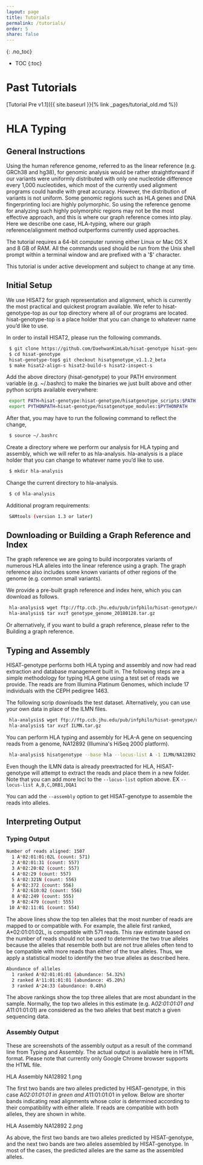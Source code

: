 ```yaml
---
layout: page
title: Tutorials
permalink: /tutorials/
order: 5
share: false
---
```


{: .no_toc}

- TOC
{:toc}

# Past Tutorials

[Tutorial Pre v1.1]({{ site.baseurl }}{% link _pages/tutorial_old.md %})

# HLA Typing
## General Instructions
Using the human reference genome, referred to as the linear reference (e.g. GRCh38 and hg38), for genomic analysis would be rather straightforward if our variants were uniformly distributed with only one nucleotide difference every 1,000 nucleotides, which most of the currently used alignment programs could handle with great accuracy. However, the distribution of variants is not uniform. Some genomic regions such as HLA genes and DNA fingerprinting loci are highly polymorphic. So using the reference genome for analyzing such highly polymorphic regions may not be the most effective approach, and this is where our graph reference comes into play. Here we describe one case, HLA-typing, where our graph reference/alignment method outperforms currently used approaches.

The tutorial requires a 64-bit computer running either Linux or Mac OS X and 8 GB of RAM. All the commands used should be run from the Unix shell prompt within a terminal window and are prefixed with a '$' character.

This tutorial is under active development and subject to change at any time.

## Initial Setup
We use HISAT2 for graph representation and alignment, which is currently the most practical and quickest program available. We refer to hisat-genotype-top as our top directory where all of our programs are located. hisat-genotype-top is a place holder that you can change to whatever name you’d like to use.

In order to install HISAT2, please run the following commands.

```bash
 $ git clone https://github.com/DaehwanKimLab/hisat-genotype hisat-genotype
 $ cd hisat-genotype
 hisat-genotype-top$ git checkout hisatgenotype_v1.1.2_beta
 $ make hisat2-align-s hisat2-build-s hisat2-inspect-s
```

Add the above directory (hisat-genotype) to your PATH environment variable (e.g. ~/.bashrc) to make the binaries we just built above and other python scripts available everywhere:

```bash
 export PATH=hisat-genotype:hisat-genotype/hisatgenotype_scripts:$PATH
 export PYTHONPATH=hisat-genotype/hisatgenotype_modules:$PYTHONPATH
```

After that, you may have to run the following command to reflect the change,

```bash
 $ source ~/.bashrc
```

Create a directory where we perform our analysis for HLA typing and assembly, which we will refer to as hla-analysis. hla-analysis is a place holder that you can change to whatever name you’d like to use.

```bash
 $ mkdir hla-analysis
```

Change the current directory to hla-analysis.

```bash
 $ cd hla-analysis
```

Additional program requirements:

```bash
 SAMtools (version 1.3 or later)
```

## Downloading or Building a Graph Reference and Index
The graph reference we are going to build incorporates variants of numerous HLA alleles into the linear reference using a graph. The graph reference also includes some known variants of other regions of the genome (e.g. common small variants).

We provide a pre-built graph reference and index here, which you can download as follows.

```bash
 hla-analysis$ wget ftp://ftp.ccb.jhu.edu/pub/infphilo/hisat-genotype/data/genotype_genome_20180128.tar.gz
 hla-analysis$ tar xvzf genotype_genome_20180128.tar.gz
```

Or alternatively, if you want to build a graph reference, please refer to the Building a graph reference.



## Typing and Assembly
HISAT-genotype performs both HLA typing and assembly and now had read extraction and database management built in. The following steps are a simple methodology for typing HLA gene using a test set of reads we provide. The reads are from Illumina Platinum Genomes, which include 17 individuals with the CEPH pedigree 1463.

The following scrip downloads the test dataset. Alternatively, you can use your own data in place of the ILMN files.

```bash
 hla-analysis$ wget ftp://ftp.ccb.jhu.edu/pub/infphilo/hisat-genotype/data/hla/ILMN.tar.gz
 hla-analysis$ tar xvzf ILMN.tar.gz
```

You can perform HLA typing and assembly for HLA-A gene on sequencing reads from a genome, NA12892 (Illumina's HiSeq 2000 platform).

```bash
 hla-analysis$ hisatgenotype --base hla --locus-list A -1 ILMN/NA12892.extracted.1.fq.gz -2 ILMN/NA12892.extracted.2.fq.gz
```

Even though the ILMN data is already preextracted for HLA, HISAT-genotype will attempt to extract the reads and place them in a new folder. Note that you can add more loci to the `--locus-list` option above. EX `--locus-list A,B,C,DRB1,DQA1`

You can add the `--assembly` option to get HISAT-genotype to assemble the reads into alleles.

## Interpreting Output
### Typing Output
```bash
Number of reads aligned: 1507
  1 A*02:01:01:02L (count: 571)
  2 A*02:01:31 (count: 557)
  3 A*02:20:02 (count: 557)
  4 A*02:29 (count: 557)
  5 A*02:321N (count: 556)
  6 A*02:372 (count: 556)
  7 A*02:610:02 (count: 556)
  8 A*02:249 (count: 555)
  9 A*02:479 (count: 555)
 10 A*02:11:01 (count: 554)
```

The above lines show the top ten alleles that the most number of reads are mapped to or compatible with. For example, the allele first ranked, A*02:01:01:02L, is compatible with 571 reads. This raw estimate based on the number of reads should not be used to determine the two true alleles because the alleles that resemble both but are not true alleles often tend to be compatible with more reads than either of the true alleles. Thus, we apply a statistical model to identify the two true alleles as described here.

```bash
Abundance of alleles
  1 ranked A*02:01:01:01 (abundance: 54.32%)
  2 ranked A*11:01:01:01 (abundance: 45.20%)
  3 ranked A*24:33 (abundance: 0.48%)
``` 

The above rankings show the top three alleles that are most abundant in the sample. Normally, the top two alleles in this estimate (e.g. A*02:01:01:01 and A*11:01:01:01) are considered as the two alleles that best match a given sequencing data.

### Assembly Output
These are screenshots of the assembly output as a result of the command line from Typing and Assembly. The actual output is available here in HTML format. Please note that currently only Google Chrome browser supports the HTML file.

HLA Assembly NA12892 1.png

The first two bands are two alleles predicted by HISAT-genotype, in this case A*02:01:01:01 in green and A*11:01:01:01 in yellow. Below are shorter bands indicating read alignments whose color is determined according to their compatibility with either allele. If reads are compatible with both alleles, they are shown in white.

HLA Assembly NA12892 2.png

As above, the first two bands are two alleles predicted by HISAT-genotype, and the next two bands are two alleles assembled by HISAT-genotype. In most of the cases, the predicted alleles are the same as the assembled alleles.



